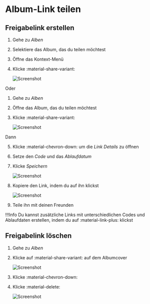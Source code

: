 # Album-Link teilen #

## Freigabelink erstellen ##
1. Gehe zu *Alben*
2. Selektiere das Album, das du teilen möchtest
3. Öffne das Kontext-Menü
4. Klicke :material-share-variant:

    ![Screenshot](img/share-1.png)


Oder

1. Gehe zu *Alben*
2. Öffne das Album, das du teilen möchtest
3. Klicke :material-share-variant:

   ![Screenshot](img/share-5.png)

Dann

5. Klicke :material-chevron-down: um die *Link Details* zu öffnen
6. Setze den *Code* und das *Ablaufdatum*
7. Klicke *Speichern*

    ![Screenshot](img/share-2.png)

8. Kopiere den Link, indem du auf ihn klickst

    ![Screenshot](img/share-3.png)

9. Teile ihn mit deinen Freunden



!!!Info
    Du kannst zusätzliche Links mit unterschiedlichen Codes und Ablaufdaten erstellen, indem du auf :material-link-plus: klickst

## Freigabelink löschen ##

1. Gehe zu *Alben*
2. Klicke auf :material-share-variant: auf dem Albumcover 

    ![Screenshot](img/delete-share-1.png)
    
3. Klicke :material-chevron-down:
4. Klicke :material-delete:

     ![Screenshot](img/delete-share-2.png)
